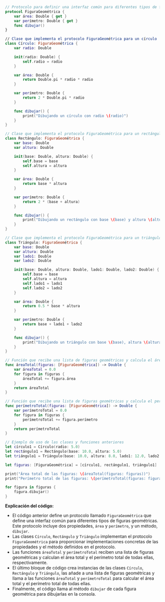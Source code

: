 ```swift
// Protocolo para definir una interfaz común para diferentes tipos de figuras geométricas
protocol FiguraGeométrica {
    var área: Double { get }
    var perímetro: Double { get }
    func dibujar()
}

// Clase que implementa el protocolo FiguraGeométrica para un círculo
class Círculo: FiguraGeométrica {
    var radio: Double

    init(radio: Double) {
        self.radio = radio
    }

    var área: Double {
        return Double.pi * radio * radio
    }

    var perímetro: Double {
        return 2 * Double.pi * radio
    }

    func dibujar() {
        print("Dibujando un círculo con radio \(radio)")
    }
}

// Clase que implementa el protocolo FiguraGeométrica para un rectángulo
class Rectángulo: FiguraGeométrica {
    var base: Double
    var altura: Double

    init(base: Double, altura: Double) {
        self.base = base
        self.altura = altura
    }

    var área: Double {
        return base * altura
    }

    var perímetro: Double {
        return 2 * (base + altura)
    }

    func dibujar() {
        print("Dibujando un rectángulo con base \(base) y altura \(altura)")
    }
}

// Clase que implementa el protocolo FiguraGeométrica para un triángulo
class Triángulo: FiguraGeométrica {
    var base: Double
    var altura: Double
    var lado1: Double
    var lado2: Double

    init(base: Double, altura: Double, lado1: Double, lado2: Double) {
        self.base = base
        self.altura = altura
        self.lado1 = lado1
        self.lado2 = lado2
    }

    var área: Double {
        return 0.5 * base * altura
    }

    var perímetro: Double {
        return base + lado1 + lado2
    }

    func dibujar() {
        print("Dibujando un triángulo con base \(base), altura \(altura), lado1 \(lado1) y lado2 \(lado2)")
    }
}

// Función que recibe una lista de figuras geométricas y calcula el área total de todas ellas
func áreaTotal(figuras: [FiguraGeométrica]) -> Double {
    var áreaTotal = 0.0
    for figura in figuras {
        áreaTotal += figura.área
    }
    return áreaTotal
}

// Función que recibe una lista de figuras geométricas y calcula el perímetro total de todas ellas
func perímetroTotal(figuras: [FiguraGeométrica]) -> Double {
    var perímetroTotal = 0.0
    for figura in figuras {
        perímetroTotal += figura.perímetro
    }
    return perímetroTotal
}

// Ejemplo de uso de las clases y funciones anteriores
let círculo1 = Círculo(radio: 5.0)
let rectángulo1 = Rectángulo(base: 10.0, altura: 5.0)
let triángulo1 = Triángulo(base: 10.0, altura: 8.0, lado1: 12.0, lado2: 15.0)

let figuras: [FiguraGeométrica] = [círculo1, rectángulo1, triángulo1]

print("Área total de las figuras: \(áreaTotal(figuras: figuras))")
print("Perímetro total de las figuras: \(perímetroTotal(figuras: figuras))")

for figura in figuras {
    figura.dibujar()
}
```

**Explicación del código:**

* El código anterior define un protocolo llamado `FiguraGeométrica` que define una interfaz común para diferentes tipos de figuras geométricas. Este protocolo incluye dos propiedades, `área` y `perímetro`, y un método, `dibujar`.
* Las clases `Círculo`, `Rectángulo` y `Triángulo` implementan el protocolo `FiguraGeométrica` para proporcionar implementaciones concretas de las propiedades y el método definidos en el protocolo.
* Las funciones `áreaTotal` y `perímetroTotal` reciben una lista de figuras geométricas y calculan el área total y el perímetro total de todas ellas, respectivamente.
* El último bloque de código crea instancias de las clases `Círculo`, `Rectángulo` y `Triángulo`, las añade a una lista de figuras geométricas y llama a las funciones `áreaTotal` y `perímetroTotal` para calcular el área total y el perímetro total de todas ellas.
* Finalmente, el código llama al método `dibujar` de cada figura geométrica para dibujarlas en la consola.